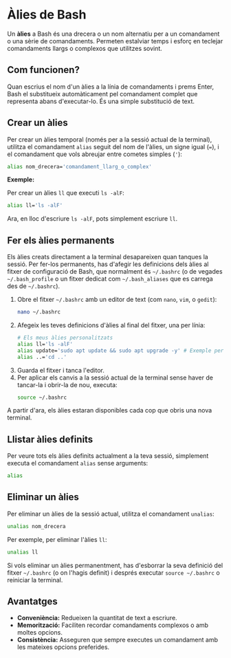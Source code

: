 # Àlies de Bash

Un **àlies** a Bash és una drecera o un nom alternatiu per a un comandament o una sèrie de comandaments. Permeten estalviar temps i esforç en teclejar comandaments llargs o complexos que utilitzes sovint.

## Com funcionen?

Quan escrius el nom d'un àlies a la línia de comandaments i prems Enter, Bash el substitueix automàticament pel comandament complet que representa abans d'executar-lo. És una simple substitució de text.

## Crear un àlies

Per crear un àlies temporal (només per a la sessió actual de la terminal), utilitza el comandament `alias` seguit del nom de l'àlies, un signe igual (`=`), i el comandament que vols abreujar entre cometes simples (`'`):

```bash
alias nom_drecera='comandament_llarg_o_complex'
```

**Exemple:**

Per crear un àlies `ll` que executi `ls -alF`:

```bash
alias ll='ls -alF'
```

Ara, en lloc d'escriure `ls -alF`, pots simplement escriure `ll`.

## Fer els àlies permanents

Els àlies creats directament a la terminal desapareixen quan tanques la sessió. Per fer-los permanents, has d'afegir les definicions dels àlies al fitxer de configuració de Bash, que normalment és `~/.bashrc` (o de vegades `~/.bash_profile` o un fitxer dedicat com `~/.bash_aliases` que es carrega des de `~/.bashrc`).

1.  Obre el fitxer `~/.bashrc` amb un editor de text (com `nano`, `vim`, o `gedit`):
    ```bash
    nano ~/.bashrc
    ```
2.  Afegeix les teves definicions d'àlies al final del fitxer, una per línia:
    ```bash
    # Els meus àlies personalitzats
    alias ll='ls -alF'
    alias update='sudo apt update && sudo apt upgrade -y' # Exemple per a sistemes Debian/Ubuntu
    alias ..='cd ..'
    ```
3.  Guarda el fitxer i tanca l'editor.
4.  Per aplicar els canvis a la sessió actual de la terminal sense haver de tancar-la i obrir-la de nou, executa:
    ```bash
    source ~/.bashrc
    ```

A partir d'ara, els àlies estaran disponibles cada cop que obris una nova terminal.

## Llistar àlies definits

Per veure tots els àlies definits actualment a la teva sessió, simplement executa el comandament `alias` sense arguments:

```bash
alias
```

## Eliminar un àlies

Per eliminar un àlies de la sessió actual, utilitza el comandament `unalias`:

```bash
unalias nom_drecera
```

Per exemple, per eliminar l'àlies `ll`:

```bash
unalias ll
```

Si vols eliminar un àlies permanentment, has d'esborrar la seva definició del fitxer `~/.bashrc` (o on l'hagis definit) i després executar `source ~/.bashrc` o reiniciar la terminal.

## Avantatges

- **Conveniència:** Redueixen la quantitat de text a escriure.
- **Memorització:** Faciliten recordar comandaments complexos o amb moltes opcions.
- **Consistència:** Asseguren que sempre executes un comandament amb les mateixes opcions preferides.
